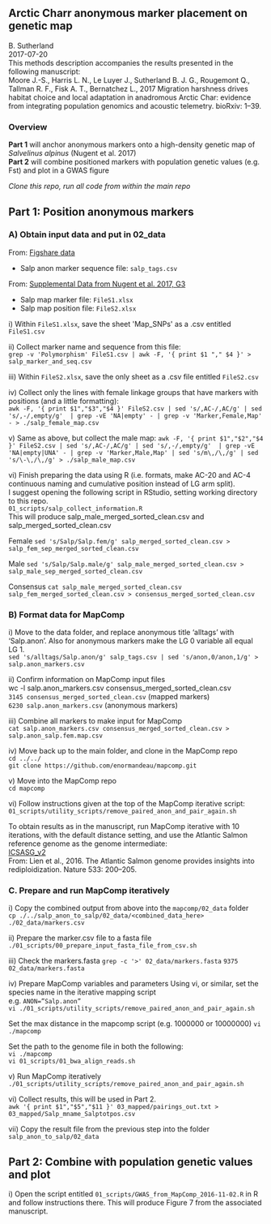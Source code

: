 ## Arctic Charr anonymous marker placement on genetic map
B. Sutherland    
2017-07-20    
This methods description accompanies the results presented in the following manuscript:    
Moore J.-S., Harris L. N., Le Luyer J., Sutherland B. J. G., Rougemont Q., Tallman R. F., Fisk A. T., Bernatchez L., 2017 Migration harshness drives habitat choice and local adaptation in anadromous Arctic Char: evidence from integrating population genomics and acoustic telemetry. bioRxiv: 1–39.

### Overview
**Part 1** will anchor anonymous markers onto a high-density genetic map of _Salvelinus alpinus_ (Nugent et al. 2017)   
**Part 2** will combine positioned markers with population genetic values (e.g. Fst) and plot in a GWAS figure   

_Clone this repo, run all code from within the main repo_   

## Part 1: Position anonymous markers   
### A) Obtain input data and put in 02_data
From: [Figshare data](https://doi.org/10.6084/m9.figshare.5051821.v2)       
* Salp anon marker sequence file: `salp_tags.csv`    

From: [Supplemental Data from Nugent et al. 2017, G3](http://www.g3journal.org/content/7/2/543.supplemental)    
* Salp map marker file: `FileS1.xlsx`    
* Salp map position file: `FileS2.xlsx`    

i) Within `FileS1.xlsx`, save the sheet 'Map_SNPs' as a .csv entitled `FileS1.csv`    

ii) Collect marker name and sequence from this file:    
`grep -v 'Polymorphism' FileS1.csv | awk -F, '{ print $1 "," $4 }' > salp_marker_and_seq.csv`   

iii) Within `FileS2.xlsx`, save the only sheet as a .csv file entitled `FileS2.csv`    

iv) Collect only the lines with female linkage groups that have markers with positions (and a little formatting):    
`awk -F, '{ print $1","$3","$4 }' FileS2.csv | sed 's/,AC-/,AC/g' | sed 's/,-/,empty/g'  | grep -vE 'NA|empty' - | grep -v 'Marker,Female,Map' - > ./salp_female_map.csv`

v) Same as above, but collect the male map:
`awk -F, '{ print $1","$2","$4 }' FileS2.csv | sed 's/,AC-/,AC/g' | sed 's/,-/,empty/g'  | grep -vE 'NA|empty|UNA' - | grep -v 'Marker,Male,Map' | sed 's/m\,/\,/g' | sed 's/\-\,/\,/g' > ./salp_male_map.csv`

vi) Finish preparing the data using R (i.e. formats, make AC-20 and AC-4 continuous naming and cumulative position instead of LG arm split).   
I suggest opening the following script in RStudio, setting working directory to this repo.       
`01_scripts/salp_collect_information.R`   
This will produce salp_male_merged_sorted_clean.csv and salp_merged_sorted_clean.csv

Female
`sed 's/Salp/Salp.fem/g' salp_merged_sorted_clean.csv > salp_fem_sep_merged_sorted_clean.csv`

Male
`sed 's/Salp/Salp.male/g' salp_male_merged_sorted_clean.csv > salp_male_sep_merged_sorted_clean.csv`

Consensus
`cat salp_male_merged_sorted_clean.csv salp_fem_merged_sorted_clean.csv > consensus_merged_sorted_clean.csv`


### B) Format data for MapComp 

i) Move to the data folder, and replace anonymous title ‘alltags’ with ‘Salp.anon’. Also for anonymous markers make the LG 0 variable all equal LG 1.   
`sed 's/alltags/Salp.anon/g' salp_tags.csv | sed 's/anon,0/anon,1/g' > salp.anon_markers.csv`   

ii) Confirm information on MapComp input files     
wc -l salp.anon_markers.csv consensus_merged_sorted_clean.csv   
`3145 consensus_merged_sorted_clean.csv` (mapped markers)   
`6230 salp.anon_markers.csv`   (anonymous markers)   

iii) Combine all markers to make input for MapComp    
`cat salp.anon_markers.csv consensus_merged_sorted_clean.csv > salp.anon_salp.fem.map.csv`     

iv) Move back up to the main folder, and clone in the MapComp repo   
`cd ../../`    
`git clone https://github.com/enormandeau/mapcomp.git`    

v) Move into the MapComp repo   
`cd mapcomp`    

vi) Follow instructions given at the top of the MapComp iterative script:  
`01_scripts/utility_scripts/remove_paired_anon_and_pair_again.sh`  

To obtain results as in the manuscript, run MapComp iterative with 10 iterations, with the default distance setting, and use the Atlantic Salmon reference genome as the genome intermediate:   
[ICSASG_v2](https://www.ncbi.nlm.nih.gov/assembly/GCF_000233375.1)  
From: Lien et al., 2016. The Atlantic Salmon genome provides insights into rediploidization. Nature 533: 200–205.     

### C. Prepare and run MapComp iteratively
i) Copy the combined output from above into the `mapcomp/02_data` folder   
`cp ./../salp_anon_to_salp/02_data/<combined_data_here> ./02_data/markers.csv`

ii) Prepare the marker.csv file to a fasta file
`./01_scripts/00_prepare_input_fasta_file_from_csv.sh`

iii) Check the markers.fasta 
`grep -c '>' 02_data/markers.fasta`
`9375 02_data/markers.fasta`

iv) Prepare MapComp variables and parameters
Using vi, or similar, set the species name in the iterative mapping script   
e.g.  `ANON=”Salp.anon”`    
`vi ./01_scripts/utility_scripts/remove_paired_anon_and_pair_again.sh`

Set the max distance in the mapcomp script (e.g. 1000000 or 10000000)
`vi ./mapcomp`

Set the path to the genome file in both the following:   
`vi ./mapcomp`   
`vi 01_scripts/01_bwa_align_reads.sh`   

v) Run MapComp iteratively 
`./01_scripts/utility_scripts/remove_paired_anon_and_pair_again.sh`

vi) Collect results, this will be used in Part 2.    
`awk '{ print $1","$5","$11 }' 03_mapped/pairings_out.txt > 03_mapped/Salp_mname_Salptotpos.csv`

vii) Copy the result file from the previous step into the folder `salp_anon_to_salp/02_data`   


## Part 2: Combine with population genetic values and plot     
i) Open the script entitled `01_scripts/GWAS_from_MapComp_2016-11-02.R` in R and follow instructions there. This will produce Figure 7 from the associated manuscript.       
